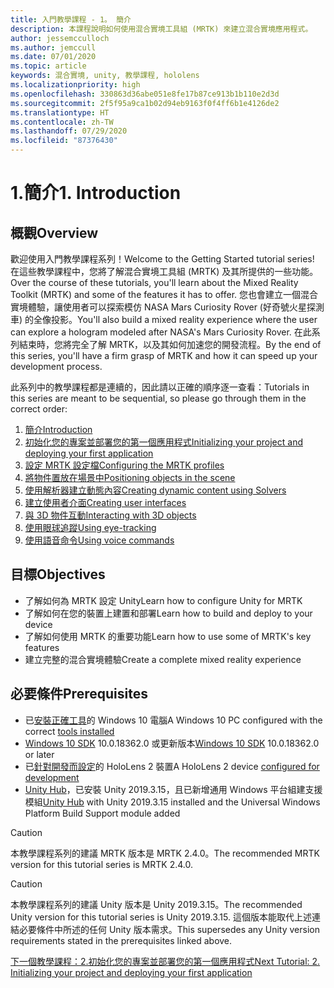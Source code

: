 ```yaml
---
title: 入門教學課程 - 1。 簡介
description: 本課程說明如何使用混合實境工具組 (MRTK) 來建立混合實境應用程式。
author: jessemcculloch
ms.author: jemccull
ms.date: 07/01/2020
ms.topic: article
keywords: 混合實境, unity, 教學課程, hololens
ms.localizationpriority: high
ms.openlocfilehash: 330863d36abe051e8fe17b87ce913b1b110e2d3d
ms.sourcegitcommit: 2f5f95a9ca1b02d94eb9163f0f4ff6b1e4126de2
ms.translationtype: HT
ms.contentlocale: zh-TW
ms.lasthandoff: 07/29/2020
ms.locfileid: "87376430"
---
```

# <a name="1-introduction"></a><span data-ttu-id="723d4-105">1.簡介</span><span class="sxs-lookup"><span data-stu-id="723d4-105">1. Introduction</span></span>

## <a name="overview"></a><span data-ttu-id="723d4-106">概觀</span><span class="sxs-lookup"><span data-stu-id="723d4-106">Overview</span></span>

<span data-ttu-id="723d4-107">歡迎使用入門教學課程系列！</span><span class="sxs-lookup"><span data-stu-id="723d4-107">Welcome to the Getting Started tutorial series!</span></span> <span data-ttu-id="723d4-108">在這些教學課程中，您將了解混合實境工具組 (MRTK) 及其所提供的一些功能。</span><span class="sxs-lookup"><span data-stu-id="723d4-108">Over the course of these tutorials, you'll learn about the Mixed Reality Toolkit (MRTK) and some of the features it has to offer.</span></span> <span data-ttu-id="723d4-109">您也會建立一個混合實境體驗，讓使用者可以探索模仿 NASA Mars Curiosity Rover (好奇號火星探測車) 的全像投影。</span><span class="sxs-lookup"><span data-stu-id="723d4-109">You'll also build a mixed reality experience where the user can explore a hologram modeled after NASA's Mars Curiosity Rover.</span></span> <span data-ttu-id="723d4-110">在此系列結束時，您將完全了解 MRTK，以及其如何加速您的開發流程。</span><span class="sxs-lookup"><span data-stu-id="723d4-110">By the end of this series, you'll have a firm grasp of MRTK and how it can speed up your development process.</span></span>

<span data-ttu-id="723d4-111">此系列中的教學課程都是連續的，因此請以正確的順序逐一查看：</span><span class="sxs-lookup"><span data-stu-id="723d4-111">Tutorials in this series are meant to be sequential, so please go through them in the correct order:</span></span>

1. [<span data-ttu-id="723d4-112">簡介</span><span class="sxs-lookup"><span data-stu-id="723d4-112">Introduction</span></span>](mr-learning-base-01.md)
2. [<span data-ttu-id="723d4-113">初始化您的專案並部署您的第一個應用程式</span><span class="sxs-lookup"><span data-stu-id="723d4-113">Initializing your project and deploying your first application</span></span>](mr-learning-base-02.md)
3. [<span data-ttu-id="723d4-114">設定 MRTK 設定檔</span><span class="sxs-lookup"><span data-stu-id="723d4-114">Configuring the MRTK profiles</span></span>](mr-learning-base-03.md)
4. [<span data-ttu-id="723d4-115">將物件置放在場景中</span><span class="sxs-lookup"><span data-stu-id="723d4-115">Positioning objects in the scene</span></span>](mr-learning-base-04.md)
5. [<span data-ttu-id="723d4-116">使用解析器建立動態內容</span><span class="sxs-lookup"><span data-stu-id="723d4-116">Creating dynamic content using Solvers</span></span>](mr-learning-base-05.md)
6. [<span data-ttu-id="723d4-117">建立使用者介面</span><span class="sxs-lookup"><span data-stu-id="723d4-117">Creating user interfaces</span></span>](mr-learning-base-06.md)
7. [<span data-ttu-id="723d4-118">與 3D 物件互動</span><span class="sxs-lookup"><span data-stu-id="723d4-118">Interacting with 3D objects</span></span>](mr-learning-base-07.md)
8. [<span data-ttu-id="723d4-119">使用眼球追蹤</span><span class="sxs-lookup"><span data-stu-id="723d4-119">Using eye-tracking</span></span>](mr-learning-base-08.md)
9. [<span data-ttu-id="723d4-120">使用語音命令</span><span class="sxs-lookup"><span data-stu-id="723d4-120">Using voice commands</span></span>](mr-learning-base-09.md)

## <a name="objectives"></a><span data-ttu-id="723d4-121">目標</span><span class="sxs-lookup"><span data-stu-id="723d4-121">Objectives</span></span>

* <span data-ttu-id="723d4-122">了解如何為 MRTK 設定 Unity</span><span class="sxs-lookup"><span data-stu-id="723d4-122">Learn how to configure Unity for MRTK</span></span>
* <span data-ttu-id="723d4-123">了解如何在您的裝置上建置和部署</span><span class="sxs-lookup"><span data-stu-id="723d4-123">Learn how to build and deploy to your device</span></span>
* <span data-ttu-id="723d4-124">了解如何使用 MRTK 的重要功能</span><span class="sxs-lookup"><span data-stu-id="723d4-124">Learn how to use some of MRTK's key features</span></span>
* <span data-ttu-id="723d4-125">建立完整的混合實境體驗</span><span class="sxs-lookup"><span data-stu-id="723d4-125">Create a complete mixed reality experience</span></span>

## <a name="prerequisites"></a><span data-ttu-id="723d4-126">必要條件</span><span class="sxs-lookup"><span data-stu-id="723d4-126">Prerequisites</span></span>

* <span data-ttu-id="723d4-127">已[安裝正確工具](install-the-tools.md)的 Windows 10 電腦</span><span class="sxs-lookup"><span data-stu-id="723d4-127">A Windows 10 PC configured with the correct [tools installed](install-the-tools.md)</span></span>
* <span data-ttu-id="723d4-128">[Windows 10 SDK](https://developer.microsoft.com/windows/downloads/windows-10-sdk/) 10.0.18362.0 或更新版本</span><span class="sxs-lookup"><span data-stu-id="723d4-128">[Windows 10 SDK](https://developer.microsoft.com/windows/downloads/windows-10-sdk/) 10.0.18362.0 or later</span></span>
* <span data-ttu-id="723d4-129">已[針對開發而設定](using-visual-studio.md#enabling-developer-mode)的 HoloLens 2 裝置</span><span class="sxs-lookup"><span data-stu-id="723d4-129">A HoloLens 2 device [configured for development](using-visual-studio.md#enabling-developer-mode)</span></span>
* <span data-ttu-id="723d4-130"><a href="https://docs.unity3d.com/Manual/GettingStartedInstallingHub.html" target="_blank">Unity Hub</a>，已安裝 Unity 2019.3.15，且已新增通用 Windows 平台組建支援模組</span><span class="sxs-lookup"><span data-stu-id="723d4-130"><a href="https://docs.unity3d.com/Manual/GettingStartedInstallingHub.html" target="_blank">Unity Hub</a> with Unity 2019.3.15 installed and the Universal Windows Platform Build Support module added</span></span>

> [!CAUTION]
> <span data-ttu-id="723d4-131">本教學課程系列的建議 MRTK 版本是 MRTK 2.4.0。</span><span class="sxs-lookup"><span data-stu-id="723d4-131">The recommended MRTK version for this tutorial series is MRTK 2.4.0.</span></span>

> [!CAUTION]
> <span data-ttu-id="723d4-132">本教學課程系列的建議 Unity 版本是 Unity 2019.3.15。</span><span class="sxs-lookup"><span data-stu-id="723d4-132">The recommended Unity version for this tutorial series is Unity 2019.3.15.</span></span> <span data-ttu-id="723d4-133">這個版本能取代上述連結必要條件中所述的任何 Unity 版本需求。</span><span class="sxs-lookup"><span data-stu-id="723d4-133">This supersedes any Unity version requirements stated in the prerequisites linked above.</span></span>

[<span data-ttu-id="723d4-134">下一個教學課程：2.初始化您的專案並部署您的第一個應用程式</span><span class="sxs-lookup"><span data-stu-id="723d4-134">Next Tutorial: 2. Initializing your project and deploying your first application</span></span>](mr-learning-base-02.md)
